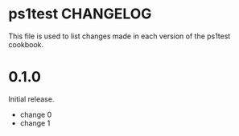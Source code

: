 # ps1test CHANGELOG

This file is used to list changes made in each version of the ps1test cookbook.

# 0.1.0

Initial release.

- change 0
- change 1

